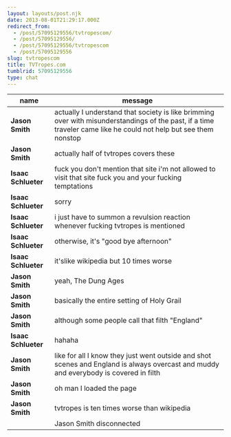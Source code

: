 ```yaml
---
layout: layouts/post.njk
date: 2013-08-01T21:29:17.000Z
redirect_from:
  - /post/57095129556/tvtropescom/
  - /post/57095129556/
  - /post/57095129556/tvtropescom
  - /post/57095129556
slug: tvtropescom
title: TVTropes.com
tumblrid: 57095129556
type: chat
---
```

|name|message|
|-----|-----|
| **Jason Smith** | actually I understand that society is like brimming over with misunderstandings of the past, if a time traveler came like he could not help but see them nonstop |
| **Jason Smith** | actually half of tvtropes covers these |
| **Isaac Schlueter** | fuck you don't mention that site i'm not allowed to visit that site fuck you and your fucking temptations |
| **Isaac Schlueter** | sorry |
| **Isaac Schlueter** | i just have to summon a revulsion reaction whenever fucking tvtropes is mentioned |
| **Isaac Schlueter** | otherwise, it's "good bye afternoon" |
| **Isaac Schlueter** | it'slike wikipedia but 10 times worse |
| **Jason Smith** | yeah, The Dung Ages |
| **Jason Smith** | basically the entire setting of Holy Grail |
| **Jason Smith** | although some people call that filth "England" |
| **Isaac Schlueter** | hahaha |
| **Jason Smith** | like for all I know they just went outside and shot scenes and England is always overcast and muddy and everybody is covered in filth |
| **Jason Smith** | oh man I loaded the page |
| **Jason Smith** | tvtropes is ten times worse than wikipedia |
|  | Jason Smith disconnected |

